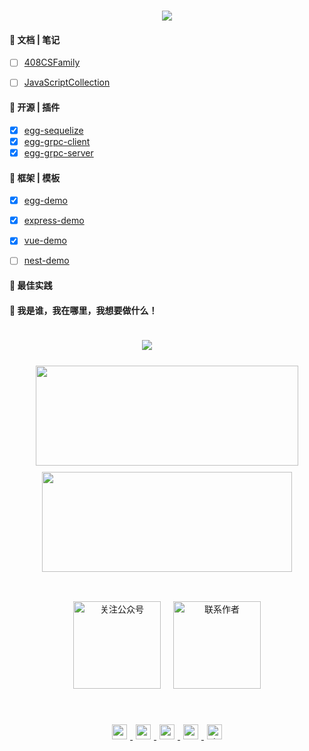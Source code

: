 <!--
 * @Description:  142vip组织仓库介绍
 * @Version: Beta1.0
 * @Author: 【公众号】储凡
 * @Date: 2022-07-16 16:52:43
 * @LastEditors: 【公众号】储凡
 * @LastEditTime: 2022-07-16 16:58:12
-->


<!--参考地址：https://readme-typing-svg.herokuapp.com/demo/-->

<h1 align="center">
  <a href="https://142vip.cn/">
    <img src="https://readme-typing-svg.herokuapp.com?size=18&width=500&lines=%40142vip%2C+公众号：储凡;If+you+have+a+dream%2C+you+have+to+defend+it!">
  </a>
</h1>


#### 💪 文档 | 笔记

- [ ] [408CSFamily](https://github.com/142vip/408CSFamily)
- [ ] [JavaScriptCollection](https://github.com/142vip/JavaScriptCollection)


#### 🧠 开源 | 插件

- [x] [egg-sequelize](https://github.com/142vip/egg-sequelize)
- [x] [egg-grpc-client](https://github.com/142vip/egg-grpc-client)
- [x] [egg-grpc-server](https://github.com/142vip/egg-grpc-server)

#### 🧰 框架 | 模板

- [x] [egg-demo](https://github.com/142vip/egg-demo)
- [x] [express-demo](https://github.com/142vip/express-demo)
- [x] [vue-demo](https://github.com/142vip/vue-demo)
- [ ] [nest-demo](https://github.com/142vip/nest-demo)


#### 🧰 最佳实践



#### 🚀 我是谁，我在哪里，我想要做什么！



<div style="text-align: center">
    <div class="code-statistic-container" style="width: 400px;padding: 20px;" align="center">
        <img  src="https://github-profile-trophy.vercel.app/?username=mmdapl&theme=gruvbox&row=1&column=6&no-frame=true&no-bg=true" />
    </div>
    <div class="data-statistic-container" align="center">
        <table style="border:none;cell-padding:0; cell-spacing:0;border-collapse:collapse;" border="0">
          <img height="160px" width="420px" style="margin:5px;" src="https://github-readme-stats.vercel.app/api?username=mmdapl&hide_title=true&hide_border=true&show_icons=trueline_height=21&text_color=000&icon_color=000&bg_color=0,ea6161,ffc64d,fffc4d,52fa5a&theme=graywhite" />
          <img height="160px" width="400px" style="padding:5px;" src="https://github-readme-stats.vercel.app/api/top-langs/?username=mmdapl&hide_title=true&hide_border=true&layout=compact&langs_count=6&text_color=000&icon_color=fff&bg_color=0,52fa5a,4dfcff,c64dff&theme=graywhite" />
        </table>
    </div>
    <div  align="center" >
        <table style="border:none;cell-padding:0; cell-spacing:0;border-collapse:collapse;" border="0">
            <img src="https://cdn.statically.io/gh/142vip/cdn_service@main/media/fairy-sister-450x450.jpg" 
                width="140px"
                style="margin:10px"
                title="欢迎关注公众号:Rong姐姐好可爱" alt="关注公众号"/>
            <img src="https://cdn.statically.io/gh/142vip/cdn_service@main/media/chu-fan-443-650x650.jpg"
                width="140px"
                style="margin:10px"
                title="欢迎添加微信：chufan443 " alt="联系作者"/>
        </table>
    </div>
    <div  style="text-align: center;padding: 10px" align="center">
        <a
          href="https://github.com/mmdapl"
          rel="nofollow noreferrer"
          target="_blank"
          title="点击跳转Github主页"
        >
          <img src="https://cdn.statically.io/gh/142vip/cdn_service@main/main-vip/svg/github.svg"
            style="margin: 5px;width: 24px;height: 24px;">
        </a>
        <a
          href="https://gitee.com/Mmdapl"
          rel="nofollow noreferrer"
          target="_blank"
          title="点击跳转码云主页"
        >
          <img src="https://cdn.statically.io/gh/142vip/cdn_service@main/main-vip/svg/gitee.svg"
            style="margin: 5px;width: 24px;height: 24px;">
        </a>
        <a
          href="https://juejin.im/user/448256476724807"
          rel="nofollow noreferrer"
          target="_blank"
          title="点击跳转掘金主页"
        >
          <img src="https://cdn.statically.io/gh/142vip/cdn_service@main/main-vip/svg/juejin.svg"
            style="margin: 5px;width: 24px;height: 24px;">
        </a>
        <a
          href="https://space.bilibili.com/350937042"
          rel="nofollow noreferrer"
          target="_blank"
          title="点击跳转B站主页"
        >
          <img src="https://cdn.statically.io/gh/142vip/cdn_service@main/main-vip/svg/bilibili.svg"
            style="margin: 5px;width: 24px;height: 24px;">
        </a>
        <a
          href="https://blog.csdn.net/Mmdapl"
          rel="nofollow noreferrer"
          target="_blank"
          title="点击跳转CSDN博客主页"
        >
          <img src="https://cdn.statically.io/gh/142vip/cdn_service@main/main-vip/svg/csdn.svg"
            title="点击跳转CSDN博客主页"
            style="margin: 5px;width: 24px;height: 24px;">
        </a>
    </div>
</div>











